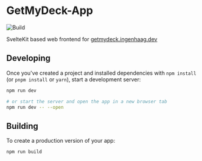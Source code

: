 # GetMyDeck-App

![Build](https://github.com/chrisingenhaag/getmydeck-app/actions/workflows/npm-build.yml/badge.svg?branch=main)

SvelteKit based web frontend for [getmydeck.ingenhaag.dev](https://getmydeck.ingenhaag.dev)

## Developing

Once you've created a project and installed dependencies with `npm install` (or `pnpm install` or `yarn`), start a development server:

```bash
npm run dev

# or start the server and open the app in a new browser tab
npm run dev -- --open
```

## Building

To create a production version of your app:

```bash
npm run build
```